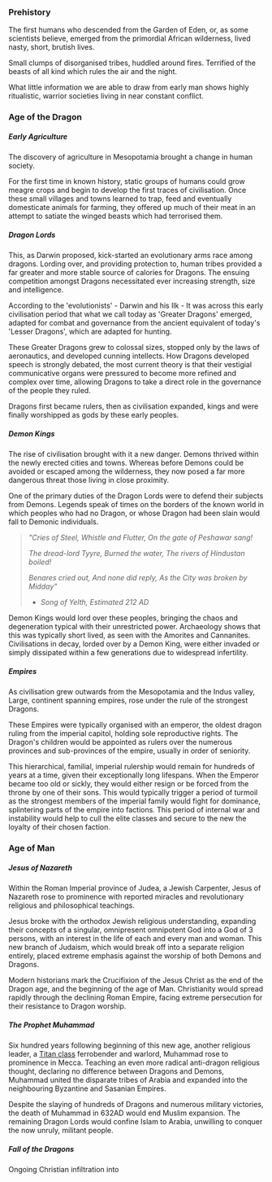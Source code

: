### Prehistory
The first humans who descended from the Garden of Eden, or, as some scientists believe, emerged from the primordial African wilderness, lived nasty, short, brutish lives.

Small clumps of disorganised tribes, huddled around fires. Terrified of the beasts of all kind which rules the air and the night.

What little information we are able to draw from early man shows highly ritualistic, warrior societies living in near constant conflict.

### Age of the Dragon
##### Early Agriculture
The discovery of agriculture in Mesopotamia brought a change in human society.

For the first time in known history, static groups of humans could grow meagre crops and begin to develop the first traces of civilisation. Once these small villages and towns learned to trap, feed and eventually domesticate animals for farming, they offered up much of their meat in an attempt to satiate the winged beasts which had terrorised them.
##### Dragon Lords
This, as Darwin proposed, kick-started an evolutionary arms race among dragons. Lording over, and providing protection to, human tribes provided a far greater and more stable source of calories for Dragons. The ensuing competition amongst Dragons necessitated ever increasing strength, size and intelligence.

According to the 'evolutionists' - Darwin and his Ilk - It was across this early civilisation period that what we call today as 'Greater Dragons' emerged, adapted for combat and governance from the ancient equivalent of today's 'Lesser Dragons', which are adapted for hunting.

These Greater Dragons grew to colossal sizes, stopped only by the laws of aeronautics, and developed cunning intellects. How Dragons developed speech is strongly debated, the most current theory is that their vestigial communicative organs were pressured to become more refined and complex over time, allowing Dragons to take a direct role in the governance of the people they ruled.

Dragons first became rulers, then as civilisation expanded, kings and were finally worshipped as gods by these early peoples.
##### Demon Kings
The rise of civilisation brought with it a new danger. Demons thrived within the newly erected cities and towns. Whereas before Demons could be avoided or escaped among the wilderness, they now posed a far more dangerous threat those living in close proximity.

One of the primary duties of the Dragon Lords were to defend their subjects from Demons. Legends speak of times on the borders of the known world in which peoples who had no Dragon, or whose Dragon had been slain would fall to Demonic individuals.

> *"Cries of Steel,*
> 	*Whistle and Flutter,*
> *On the gate of Peshawar sang!*
> 
> *The dread-lord Tyyre,*
> 	*Burned the water,*
> *The rivers of Hindustan boiled!* 
> 
> *Benares cried out,*
> 	*And none did reply,*
> *As the City was broken by Midday"*
> 
> - *Song of Yelth, Estimated 212 AD*

Demon Kings would lord over these peoples, bringing the chaos and degeneration typical with their unrestricted power. Archaeology shows that this was typically short lived, as seen with the Amorites and Cannanites. Civilisations in decay, lorded over by a Demon King, were either invaded or simply dissipated within a few generations due to widespread infertility.

##### Empires
As civilisation grew outwards from the Mesopotamia and the Indus valley, Large, continent spanning empires, rose under the rule of the strongest Dragons.

These Empires were typically organised with an emperor, the oldest dragon ruling from the imperial capitol, holding sole reproductive rights. The Dragon's children would be appointed as rulers over the numerous provinces and sub-provinces of the empire, usually in order of seniority.

This hierarchical, familial, imperial rulership would remain for hundreds of years at a time, given their exceptionally long lifespans. When the Emperor became too old or sickly, they would either resign or be forced from the throne by one of their sons. This would typically trigger a period of  turmoil as the strongest members of the imperial family would fight for dominance, splintering parts of the empire into factions. This period of internal war and instability would help to cull the elite classes and secure to the new the loyalty of their chosen faction.
### Age of Man
##### Jesus of Nazareth
Within the Roman Imperial province of Judea, a Jewish Carpenter, Jesus of Nazareth rose to prominence with reported miracles and revolutionary religious and philosophical teachings.

Jesus broke with the orthodox Jewish religious understanding, expanding their concepts of a singular, omnipresent omnipotent God into a God of 3 persons, with an interest in the life of each and every man and woman. This new branch of Judaism, which would break off into a separate religion entirely, placed extreme emphasis against the worship of both Demons and Dragons.

Modern historians mark the Crucifixion of the Jesus Christ as the end of the Dragon age, and the beginning of the age of Man. Christianity would spread rapidly through the declining Roman Empire, facing extreme persecution for their resistance to Dragon worship.

##### The Prophet Muhammad
Six hundred years following beginning of this new age, another religious leader, a [Titan class](Ferrobending) ferrobender and warlord, Muhammad rose to prominence in Mecca. Teaching an even more radical anti-dragon religious thought, declaring no difference between Dragons and Demons, Muhammad united the disparate tribes of Arabia and expanded into the neighbouring Byzantine and Sasanian Empires. 

Despite the slaying of hundreds of Dragons and numerous military victories, the death of Muhammad in 632AD would end Muslim expansion. The remaining Dragon Lords would confine Islam to Arabia, unwilling to conquer the now unruly, militant people.

##### Fall of the Dragons
Ongoing Christian infiltration into